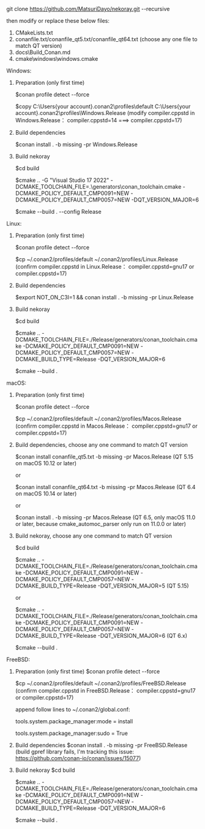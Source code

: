 git clone https://github.com/MatsuriDayo/nekoray.git --recursive

then modify or replace these below files:
1. CMakeLists.txt
2. conanfile.txt/conanfile_qt5.txt/conanfile_qt64.txt (choose any one file to match QT version)
3. docs\Build_Conan.md
4. cmake\windows\windows.cmake

Windows:
1. Preparation (only first time)

   $conan profile detect --force

   $copy C:\Users\{your account}\.conan2\profiles\default C:\Users\{your account}\.conan2\profiles\Windows.Release (modify compiler.cppstd in Windows.Release： compiler.cppstd=14 ===> compiler.cppstd=17)
2. Build dependencies

   $conan install . -b missing -pr Windows.Release
3. Build nekoray

   $cd build

   $cmake .. -G "Visual Studio 17 2022" -DCMAKE_TOOLCHAIN_FILE=.\generators\conan_toolchain.cmake -DCMAKE_POLICY_DEFAULT_CMP0091=NEW -DCMAKE_POLICY_DEFAULT_CMP0057=NEW -DQT_VERSION_MAJOR=6

   $cmake --build . --config Release

Linux:
1. Preparation (only first time)

   $conan profile detect --force

   $cp ~/.conan2/profiles/default ~/.conan2/profiles/Linux.Release (confirm compiler.cppstd in Linux.Release： compiler.cppstd=gnu17 or compiler.cppstd=17)
2. Build dependencies

   $export NOT_ON_C3I=1 && conan install . -b missing -pr Linux.Release
3. Build nekoray

   $cd build

   $cmake .. -DCMAKE_TOOLCHAIN_FILE=./Release/generators/conan_toolchain.cmake -DCMAKE_POLICY_DEFAULT_CMP0091=NEW -DCMAKE_POLICY_DEFAULT_CMP0057=NEW -DCMAKE_BUILD_TYPE=Release -DQT_VERSION_MAJOR=6

   $cmake --build .

macOS:
1. Preparation (only first time)

   $conan profile detect --force

   $cp ~/.conan2/profiles/default ~/.conan2/profiles/Macos.Release (confirm compiler.cppstd in Macos.Release： compiler.cppstd=gnu17 or compiler.cppstd=17)
2. Build dependencies, choose any one command to match QT version

   $conan install conanfile_qt5.txt -b missing -pr Macos.Release (QT 5.15 on macOS 10.12 or later)

   or

   $conan install conanfile_qt64.txt -b missing -pr Macos.Release (QT 6.4 on macOS 10.14 or later)

   or

   $conan install . -b missing -pr Macos.Release (QT 6.5, only macOS 11.0 or later, because cmake_automoc_parser only run on 11.0.0 or later)
3. Build nekoray, choose any one command to match QT version

   $cd build

   $cmake .. -DCMAKE_TOOLCHAIN_FILE=./Release/generators/conan_toolchain.cmake -DCMAKE_POLICY_DEFAULT_CMP0091=NEW -DCMAKE_POLICY_DEFAULT_CMP0057=NEW -DCMAKE_BUILD_TYPE=Release -DQT_VERSION_MAJOR=5 (QT 5.15)

   or

   $cmake .. -DCMAKE_TOOLCHAIN_FILE=./Release/generators/conan_toolchain.cmake -DCMAKE_POLICY_DEFAULT_CMP0091=NEW -DCMAKE_POLICY_DEFAULT_CMP0057=NEW -DCMAKE_BUILD_TYPE=Release -DQT_VERSION_MAJOR=6 (QT 6.x)

   $cmake --build .

FreeBSD:
1. Preparation (only first time)
   $conan profile detect --force
   
   $cp ~/.conan2/profiles/default ~/.conan2/profiles/FreeBSD.Release (confirm compiler.cppstd in FreeBSD.Release： compiler.cppstd=gnu17 or compiler.cppstd=17)

   append follow lines to ~/.conan2/global.conf:
   
     tools.system.package_manager:mode = install

     tools.system.package_manager:sudo = True
2. Build dependencies
   $conan install . -b missing -pr FreeBSD.Release (build gpref library fails, I'm tracking this issue: https://github.com/conan-io/conan/issues/15077)
3. Build nekoray
   $cd build

   $cmake .. -DCMAKE_TOOLCHAIN_FILE=./Release/generators/conan_toolchain.cmake -DCMAKE_POLICY_DEFAULT_CMP0091=NEW -DCMAKE_POLICY_DEFAULT_CMP0057=NEW -DCMAKE_BUILD_TYPE=Release -DQT_VERSION_MAJOR=6

   $cmake --build .
